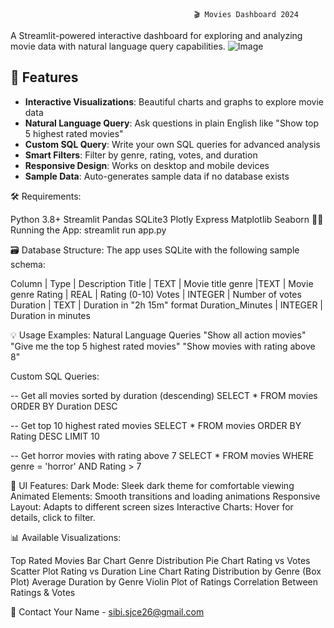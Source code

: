                                              🎬 Movies Dashboard 2024

A Streamlit-powered interactive dashboard for exploring and analyzing movie data with natural language query capabilities.
![Image](https://github.com/user-attachments/assets/bed2a010-98f4-4a0c-926d-30464bd69134)

## 🚀 Features

- **Interactive Visualizations**: Beautiful charts and graphs to explore movie data
- **Natural Language Query**: Ask questions in plain English like "Show top 5 highest rated movies"
- **Custom SQL Query**: Write your own SQL queries for advanced analysis
- **Smart Filters**: Filter by genre, rating, votes, and duration
- **Responsive Design**: Works on desktop and mobile devices
- **Sample Data**: Auto-generates sample data if no database exists

🛠️ Requirements:

Python 3.8+
Streamlit
Pandas
SQLite3
Plotly Express
Matplotlib
Seaborn
🏃‍♂️ Running the App:
streamlit run app.py

🗃️ Database Structure:
The app uses SQLite with the following sample schema:

Column |	Type |	Description
Title |	TEXT | Movie title
genre	 |TEXT |	Movie genre
Rating |	REAL |	Rating (0-10)
Votes |	INTEGER |	Number of votes
Duration |	TEXT |	Duration in "2h 15m" format
Duration_Minutes |	INTEGER |	Duration in minutes

💡 Usage Examples:
Natural Language Queries
"Show all action movies"
"Give me the top 5 highest rated movies"
"Show movies with rating above 8"

Custom SQL Queries:

-- Get all movies sorted by duration (descending)
SELECT * FROM movies ORDER BY Duration DESC

-- Get top 10 highest rated movies
SELECT * FROM movies ORDER BY Rating DESC LIMIT 10

-- Get horror movies with rating above 7
SELECT * FROM movies WHERE genre = 'horror' AND Rating > 7


🎨 UI Features:
Dark Mode: Sleek dark theme for comfortable viewing
Animated Elements: Smooth transitions and loading animations
Responsive Layout: Adapts to different screen sizes
Interactive Charts: Hover for details, click to filter.

📊 Available Visualizations:

Top Rated Movies Bar Chart
Genre Distribution Pie Chart
Rating vs Votes Scatter Plot
Rating vs Duration Line Chart
Rating Distribution by Genre (Box Plot)
Average Duration by Genre
Violin Plot of Ratings
Correlation Between Ratings & Votes

📧 Contact
Your Name - sibi.sjce26@gmail.com









 
